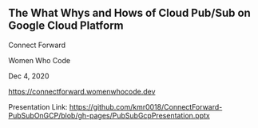 ## The What Whys and Hows of Cloud Pub/Sub on Google Cloud Platform

Connect Forward

Women Who Code

Dec 4, 2020

https://connectforward.womenwhocode.dev

Presentation Link: https://github.com/kmr0018/ConnectForward-PubSubOnGCP/blob/gh-pages/PubSubGcpPresentation.pptx


